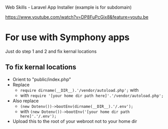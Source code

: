 Web Skills - Laravel App Installer (example is for subdomain) 

https://www.youtube.com/watch?v=DP8FuPcGix8&feature=youtu.be


# For use with Symphony apps

Just do step 1 and 2 and fix kernal locations

## To fix kernal locations
- Orient to "public/index.php"
- Replace 
  - `require dirname(__DIR__).'/vendor/autoload.php';` with
  - with `require '[your home dir path here]'.'/vendor/autoload.php';`
- Also replace
  - `(new Dotenv())->bootEnv(dirname(__DIR__).'/.env');`
  - with `(new Dotenv())->bootEnv('[your home dir path here]'.'/.env');`
- Upload this to the root of your webroot not to your home dir



